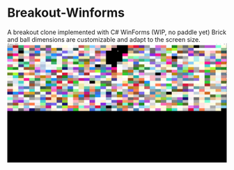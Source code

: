 # Breakout-Winforms
A breakout clone implemented with C# WinForms (WIP, no paddle yet)
Brick and ball dimensions are customizable and adapt to the screen size.
![image](https://github.com/mdbrnd/Breakout-Winforms/blob/main/demo.png)
